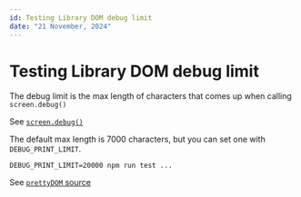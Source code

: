 ```yaml
---
id: Testing Library DOM debug limit
date: "21 November, 2024"
---
```


# Testing Library DOM debug limit

The debug limit is the max length of characters that comes up when calling `screen.debug()`

See [`screen.debug()`](https://testing-library.com/docs/dom-testing-library/api-debugging/#screendebug)

The default max length is 7000 characters, but you can set one with `DEBUG_PRINT_LIMIT`.

```shell
DEBUG_PRINT_LIMIT=20000 npm run test ...
```

See [`prettyDOM` source](https://github.com/testing-library/dom-testing-library/blob/main/src/pretty-dom.js#L48)

